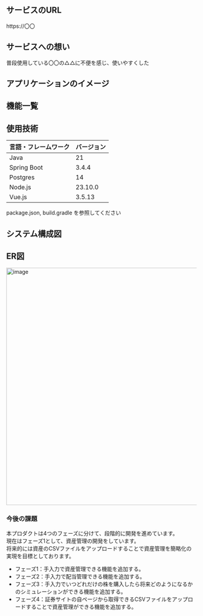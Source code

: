 ## サービスのURL

https://〇〇

<!-- プロジェクトについて -->

## サービスへの想い

普段使用している〇〇の△△に不便を感じ、使いやすくした

## アプリケーションのイメージ

## 機能一覧

## 使用技術

<!-- 言語、フレームワーク、ミドルウェア、インフラの一覧とバージョンを記載 -->

| 言語・フレームワーク  | バージョン |
| --------------------- | ---------- |
| Java                  | 21         |
| Spring Boot           | 3.4.4      |
| Postgres              | 14         |
| Node.js               | 23.10.0    |
| Vue.js                | 3.5.13     |

package.json, build.gradle を参照してください

## システム構成図



## ER図
<img width="627" alt="image" src="https://github.com/user-attachments/assets/3927e7ac-ab10-48e4-9825-1db8a62d91fb" />


### 今後の課題
本プロダクトは4つのフェーズに分けて、段階的に開発を進めています。<br />
現在はフェーズ1として、資産管理の開発をしています。<br />
将来的には資産のCSVファイルをアップロードすることで資産管理を簡略化の実現を目標としております。<br />

* フェーズ1：手入力で資産管理できる機能を追加する。
* フェーズ2：手入力で配当管理できる機能を追加する。
* フェーズ3：手入力でいつどれだけの株を購入したら将来どのようになるかのシミュレーションができる機能を追加する。
* フェーズ4：証券サイトの自ページから取得できるCSVファイルをアップロードすることで資産管理ができる機能を追加する。
